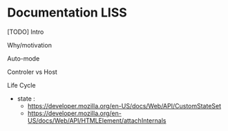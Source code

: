 <!DOCTYPE html>
<html lang="fr">
    <head>
        <meta charset="utf8"/>
        <title>LISS</title>
        <!--
        <meta name="theme-color" media="(prefers-color-scheme: light)" content="cyan" />
        <meta name="theme-color" media="(prefers-color-scheme: dark)" content="black" />
        -->
        <meta name="color-scheme" content="dark light">
        <meta name="viewport" content="width=device-width, initial-scale=1"/>
        <link   href="./index.css"  rel="stylesheet" blocking="render">
        <script  src="./index.js"  type="module"     blocking="render" async></script>
    </head>
    <body class="hide_h1">
        <main>

# Documentation LISS

[TODO] Intro

Why/motivation

Auto-mode

Controler vs Host

Life Cycle

- state :
    - https://developer.mozilla.org/en-US/docs/Web/API/CustomStateSet
    - https://developer.mozilla.org/en-US/docs/Web/API/HTMLElement/attachInternals


</main>
    </body>
</html>